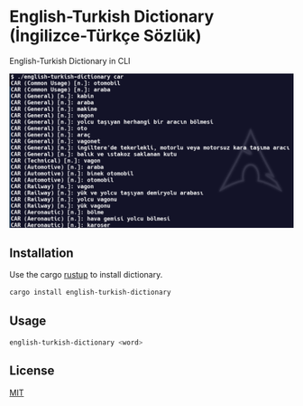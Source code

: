 # English-Turkish Dictionary (İngilizce-Türkçe Sözlük)

English-Turkish Dictionary in CLI

![screenshot](https://github.com/TURKZEN/english-turkish-dictionary/blob/main/images/word.png)

## Installation

Use the cargo [rustup](https://rustup.rs/) to install dictionary.

```bash
cargo install english-turkish-dictionary
```

## Usage

```bash
english-turkish-dictionary <word>
```

## License

[MIT](https://choosealicense.com/licenses/mit/)